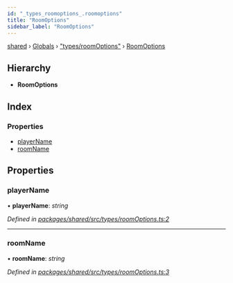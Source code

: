 ```yaml
---
id: "_types_roomoptions_.roomoptions"
title: "RoomOptions"
sidebar_label: "RoomOptions"
---
```


[shared](../index.md) › [Globals](../globals.md) › ["types/roomOptions"](../modules/_types_roomoptions_.md) › [RoomOptions](_types_roomoptions_.roomoptions.md)

## Hierarchy

* **RoomOptions**

## Index

### Properties

* [playerName](_types_roomoptions_.roomoptions.md#playername)
* [roomName](_types_roomoptions_.roomoptions.md#roomname)

## Properties

###  playerName

• **playerName**: *string*

*Defined in [packages/shared/src/types/roomOptions.ts:2](https://github.com/will-hart/pixatore/blob/5d54977/packages/shared/src/types/roomOptions.ts#L2)*

___

###  roomName

• **roomName**: *string*

*Defined in [packages/shared/src/types/roomOptions.ts:3](https://github.com/will-hart/pixatore/blob/5d54977/packages/shared/src/types/roomOptions.ts#L3)*
